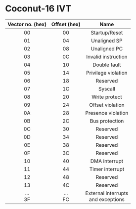# Coconut-16 IVT

| Vector no. (hex) | Offset (hex) |                  Name                   |
|:----------------:|:------------:|:---------------------------------------:|
|        00        |      00      |              Startup/Reset              |
|        01        |      04      |              Unaligned SP               |
|        02        |      08      |              Unaligned PC               |
|        03        |      0C      |           Invalid instruction           |
|        04        |      10      |              Double fault               |
|        05        |      14      |           Privilege violation           |
|        06        |      18      |                Reserved                 |
|        07        |      1С      |                 Syscall                 |
|        08        |      20      |              Write protect              |
|        09        |      24      |            Offset violation             |
|        0A        |      28      |           Presence violation            |
|        0B        |      2С      |             Bus protection              |
|        0C        |      30      |                Reserved                 |
|        0D        |      34      |                Reserved                 |
|        0E        |      38      |                Reserved                 |
|        0F        |      3С      |                Reserved                 |
|        10        |      40      |              DMA interrupt              |
|        11        |      44      |             Timer interrupt             |
|        12        |      48      |                Reserved                 |
|        13        |      4С      |                Reserved                 |
|   ... <br> 3F    | ... <br> FC  | External interrupts <br> and exceptions |

